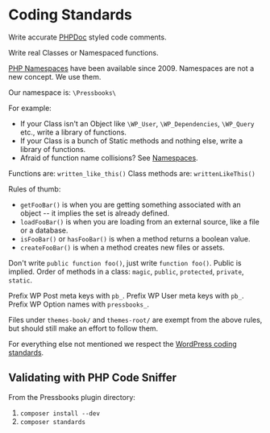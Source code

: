 # Coding Standards

Write accurate [PHPDoc](http://en.wikipedia.org/wiki/PHPDoc) styled code comments.

Write real Classes or Namespaced functions.

[PHP Namespaces](http://php.net/manual/en/language.namespaces.php) have been available since 2009. Namespaces are not
a new concept. We use them.

Our namespace is: `\Pressbooks\`

For example:

 * If your Class isn't an Object like `\WP_User`, `\WP_Dependencies`, `\WP_Query` etc., write a library of functions.
 * If your Class is a bunch of Static methods and nothing else, write a library of functions.
 * Afraid of function name collisions? See [Namespaces](http://php.net/manual/en/language.namespaces.php).

Functions are: `written_like_this()`
Class methods are: `writtenLikeThis()`

Rules of thumb:

 * `getFooBar()` is when you are getting something associated with an object -- it implies the set is already defined.
 * `loadFooBar()` is when you are loading from an external source, like a file or a database.
 * `isFooBar()` or `hasFooBar()` is when a method returns a boolean value.
 * `createFooBar()` is when a method creates new files or assets.

Don't write `public function foo()`, just write `function foo()`. Public is implied.
Order of methods in a class: `magic`, `public`, `protected`, `private`, `static`.

Prefix WP Post meta keys with `pb_`.
Prefix WP User meta keys with `pb_`.
Prefix WP Option names with `pressbooks_`.

Files under `themes-book/` and `themes-root/` are exempt from the above rules, but should still make an effort to follow them.

For everything else not mentioned we respect the [WordPress coding standards](http://make.wordpress.org/core/handbook/coding-standards/php/).

## Validating with PHP Code Sniffer

From the Pressbooks plugin directory:

1. `composer install --dev`
2. `composer standards`

